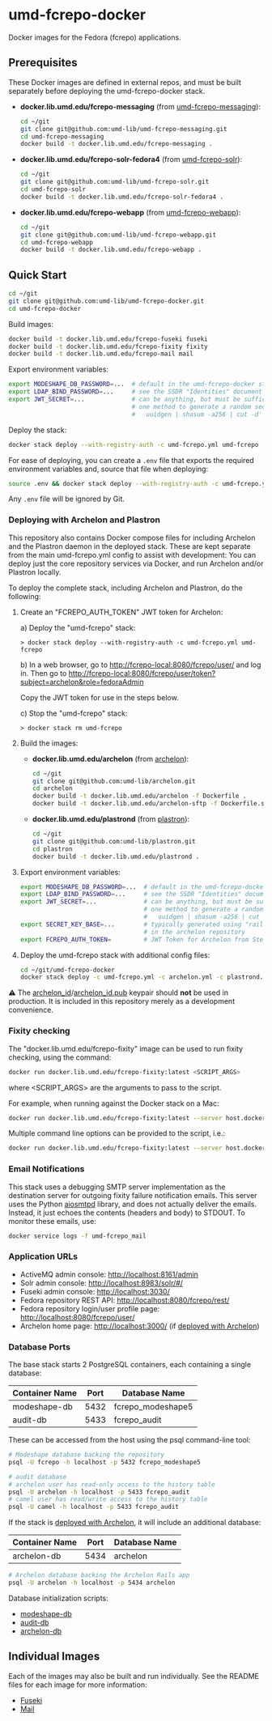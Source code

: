 # umd-fcrepo-docker

Docker images for the Fedora (fcrepo) applications.

## Prerequisites

These Docker images are defined in external repos, and must be built
separately before deploying the umd-fcrepo-docker stack.

* **docker.lib.umd.edu/fcrepo-messaging** (from [umd-fcrepo-messaging]):

    ```bash
    cd ~/git
    git clone git@github.com:umd-lib/umd-fcrepo-messaging.git
    cd umd-fcrepo-messaging
    docker build -t docker.lib.umd.edu/fcrepo-messaging .
    ```

* **docker.lib.umd.edu/fcrepo-solr-fedora4** (from [umd-fcrepo-solr]):

    ```bash
    cd ~/git
    git clone git@github.com:umd-lib/umd-fcrepo-solr.git
    cd umd-fcrepo-solr
    docker build -t docker.lib.umd.edu/fcrepo-solr-fedora4 .
    ```

* **docker.lib.umd.edu/fcrepo-webapp** (from [umd-fcrepo-webapp]):

    ```bash
    cd ~/git
    git clone git@github.com:umd-lib/umd-fcrepo-webapp.git
    cd umd-fcrepo-webapp
    docker build -t docker.lib.umd.edu/fcrepo-webapp .
    ```

## Quick Start

```bash
cd ~/git
git clone git@github.com:umd-lib/umd-fcrepo-docker.git
cd umd-fcrepo-docker
```

Build images:

```bash
docker build -t docker.lib.umd.edu/fcrepo-fuseki fuseki
docker build -t docker.lib.umd.edu/fcrepo-fixity fixity
docker build -t docker.lib.umd.edu/fcrepo-mail mail
```

Export environment variables:

```bash
export MODESHAPE_DB_PASSWORD=...  # default in the umd-fcrepo-docker stack is "fcrepo"
export LDAP_BIND_PASSWORD=...     # see the SSDR "Identities" document for this
export JWT_SECRET=...             # can be anything, but must be sufficiently long
                                  # one method to generate a random secret is:
                                  #   uuidgen | shasum -a256 | cut -d' ' -f1
```

Deploy the stack:

```bash
docker stack deploy --with-registry-auth -c umd-fcrepo.yml umd-fcrepo
```

For ease of deploying, you can create a `.env` file that exports the required
environment variables and, source that file when deploying:

```bash
source .env && docker stack deploy --with-registry-auth -c umd-fcrepo.yml umd-fcrepo
```

Any `.env` file will be ignored by Git.

### Deploying with Archelon and Plastron

This repository also contains Docker compose files for including Archelon and
the Plastron daemon in the deployed stack. These are kept separate from the main
umd-fcrepo.yml config to assist with development: You can deploy just the core
repository services via Docker, and run Archelon and/or Plastron locally.

To deploy the complete stack, including Archelon and Plastron, do the following:

1. Create an "FCREPO_AUTH_TOKEN" JWT token for Archelon:

   a) Deploy the "umd-fcrepo" stack:

      ```
      > docker stack deploy --with-registry-auth -c umd-fcrepo.yml umd-fcrepo
      ```

   b) In a web browser, go to
      <http://fcrepo-local:8080/fcrepo/user/>
      and log in. Then go to
      <http://fcrepo-local:8080/fcrepo/user/token?subject=archelon&role=fedoraAdmin>

      Copy the JWT token for use in the steps below.

   c) Stop the "umd-fcrepo" stack:

      ```
      > docker stack rm umd-fcrepo
      ```

2. Build the images:

    * **docker.lib.umd.edu/archelon** (from [archelon]):

        ```bash
        cd ~/git
        git clone git@github.com:umd-lib/archelon.git
        cd archelon
        docker build -t docker.lib.umd.edu/archelon -f Dockerfile .
        docker build -t docker.lib.umd.edu/archelon-sftp -f Dockerfile.sftp .
        ```

    * **docker.lib.umd.edu/plastrond** (from [plastron]):

        ```bash
        cd ~/git
        git clone git@github.com:umd-lib/plastron.git
        cd plastron
        docker build -t docker.lib.umd.edu/plastrond .
        ```

3. Export environment variables:

    ```bash
    export MODESHAPE_DB_PASSWORD=...  # default in the umd-fcrepo-docker stack is "fcrepo"
    export LDAP_BIND_PASSWORD=...     # see the SSDR "Identities" document for this
    export JWT_SECRET=...             # can be anything, but must be sufficiently long
                                      # one method to generate a random secret is:
                                      #   uuidgen | shasum -a256 | cut -d' ' -f1
    export SECRET_KEY_BASE=...        # typically generated using "rails secret"
                                      # in the archelon repository
    export FCREPO_AUTH_TOKEN=         # JWT Token for Archelon from Step 1b above
    ```

4. Deploy the umd-fcrepo stack with additional config files:

    ```bash
    cd ~/git/umd-fcrepo-docker
    docker stack deploy -c umd-fcrepo.yml -c archelon.yml -c plastrond.yml umd-fcrepo
    ```

⚠️ The [archelon_id](plastron/archelon_id)/[archelon_id.pub](plastron/archelon_id.pub)
keypair should **not** be used in production. It is included in this repository
merely as a development convenience.

### Fixity checking

The "docker.lib.umd.edu/fcrepo-fixity" image can be used to run fixity checking,
using the command:

```bash
docker run docker.lib.umd.edu/fcrepo-fixity:latest <SCRIPT_ARGS>
```

where <SCRIPT_ARGS> are the arguments to pass to the script.

For example, when running against the Docker stack on a Mac:

```bash
docker run docker.lib.umd.edu/fcrepo-fixity:latest --server host.docker.internal:61613
```

Multiple command line options can be provided to the script, i.e.:

```bash
docker run docker.lib.umd.edu/fcrepo-fixity:latest --server host.docker.internal:61613 --age P6M
```

### Email Notifications

This stack uses a debugging SMTP server implementation as the destination server
for outgoing fixity failure notification emails. This server uses the Python [aiosmtpd]
library, and does not actually deliver the emails. Instead, it just echoes the contents
(headers and body) to STDOUT. To monitor these emails, use:

```bash
docker service logs -f umd-fcrepo_mail
```

### Application URLs

* ActiveMQ admin console: <http://localhost:8161/admin>
* Solr admin console: <http://localhost:8983/solr/#/>
* Fuseki admin console: <http://localhost:3030/>
* Fedora repository REST API: <http://localhost:8080/fcrepo/rest/>
* Fedora repository login/user profile page: <http://localhost:8080/fcrepo/user/>
* Archelon home page: <http://localhost:3000/> (if
  [deployed with Archelon])

### Database Ports

The base stack starts 2 PostgreSQL containers, each containing a single
database:

| Container Name | Port | Database Name     |
|----------------|------|-------------------|
| modeshape-db   | 5432 | fcrepo_modeshape5 |
| audit-db       | 5433 | fcrepo_audit      |

These can be accessed from the host using the psql command-line tool:

```bash
# Modeshape database backing the repository
psql -U fcrepo -h localhost -p 5432 fcrepo_modeshape5

# audit database
# archelon user has read-only access to the history table
psql -U archelon -h localhost -p 5433 fcrepo_audit
# camel user has read/write access to the history table
psql -U camel -h localhost -p 5433 fcrepo_audit
```

If the stack is [deployed with Archelon], it will include an additional
database:

| Container Name | Port | Database Name     |
|----------------|------|-------------------|
| archelon-db    | 5434 | archelon          |

```bash
# Archelon database backing the Archelon Rails app
psql -U archelon -h localhost -p 5434 archelon
```

Database initialization scripts:

* [modeshape-db](postgres-modeshape/init-modeshape-db.sh)
* [audit-db](postgres-audit/init-audit-db.sh)
* [archelon-db](postgres-archelon/init-archelon-db.sh)

## Individual Images

Each of the images may also be built and run individually. See the README
files for each image for more information:

* [Fuseki](fuseki/README.md)
* [Mail](mail/README.md)

[umd-fcrepo-messaging]: https://github.com/umd-lib/umd-fcrepo-messaging
[umd-fcrepo-solr]: https://github.com/umd-lib/umd-fcrepo-solr
[umd-fcrepo-webapp]: https://github.com/umd-lib/umd-fcrepo-webapp
[aiosmtpd]: https://aiosmtpd.readthedocs.io/en/latest/README.html
[archelon]: https://github.com/umd-lib/archelon
[plastron]: https://github.com/umd-lib/plastron
[deployed with Archelon]: README.md#deploying-with-archelon-and-plastron
